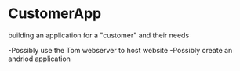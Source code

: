# CustomerApp
building an application for a "customer" and their needs 

-Possibly use the Tom webserver to host website
-Possibly create an andriod application 
